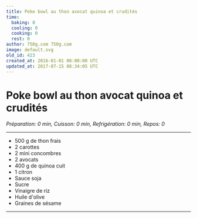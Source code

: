 ```yaml
---
title: Poke bowl au thon avocat quinoa et crudités
time:
  baking: 0
  cooling: 0
  cooking: 0
  rest: 0
author: 750g.com 750g.com
image: default.svg
old_id: 423
created_at: 2016-01-01 00:00:00 UTC
updated_at: 2017-07-15 08:34:05 UTC
---
```


# Poke bowl au thon avocat quinoa et crudités

_Préparation: 0 min, Cuisson: 0 min, Refrigération: 0 min, Repos: 0_

---

- 500 g de thon frais
- 2 carottes
- 2 mini concombres
- 2 avocats
- 400 g de quinoa cuit
- 1 citron
- Sauce soja
- Sucre
- Vinaigre de riz
- Huile d'olive
- Graines de sésame

---
